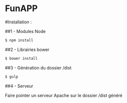 # FunAPP

#Installation :

##1 - Modules Node 

```bash
$ npm install
```

##2 - Librairies bower

```bash
$ bower install
```

##3 - Génération du dossier /dist

```bash
$ gulp
```

##4 - Serveur

Faire pointer un serveur Apache sur le dossier /dist généré